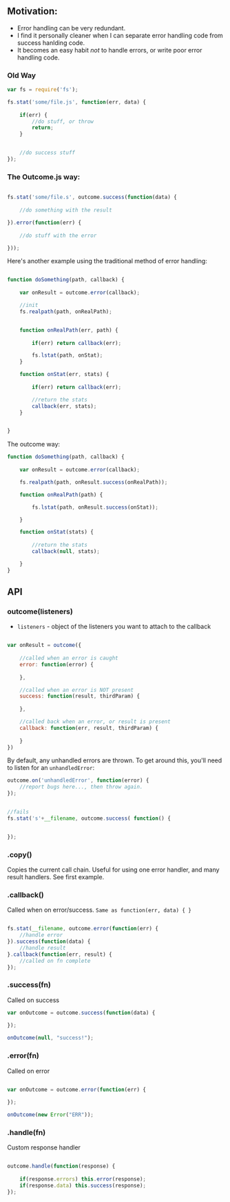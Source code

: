 ## Motivation:

- Error handling can be very redundant.
- I find it personally cleaner when I can separate error handling code from success hanlding code.
- It becomes an easy habit *not* to handle errors, or write poor error handling code.


### Old Way

```javascript
var fs = require('fs');

fs.stat('some/file.js', function(err, data) {
	
	if(err) {
		//do stuff, or throw
		return;
	}


	//do success stuff
});
```

### The Outcome.js way:

```javascript

fs.stat('some/file.s', outcome.success(function(data) {
	
	//do something with the result

}).error(function(err) {
	
	//do stuff with the error

}));
```

Here's another example using the traditional method of error handling:

```javascript

function doSomething(path, callback) {
	
	var onResult = outcome.error(callback);

	//init
	fs.realpath(path, onRealPath);


	function onRealPath(err, path) {
		
		if(err) return callback(err);

		fs.lstat(path, onStat);
	}

	function onStat(err, stats) {
		
		if(err) return callback(err);

		//return the stats
		callback(err, stats);
	}


}
```

The outcome way:

```javascript
function doSomething(path, callback) {
	
	var onResult = outcome.error(callback);

	fs.realpath(path, onResult.success(onRealPath));

	function onRealPath(path) {

		fs.lstat(path, onResult.success(onStat));

	}

	function onStat(stats) {
		
		//return the stats
		callback(null, stats);

	}
}
```

## API

### outcome(listeners)

- `listeners` - object of the listeners you want to attach to the callback

```javascript

var onResult = outcome({
	
	//called when an error is caught
	error: function(error) {
		
	},

	//called when an error is NOT present
	success: function(result, thirdParam) {
		
	},

	//called back when an error, or result is present
	callback: function(err, result, thirdParam) {
		
	}
})

```

By default, any unhandled errors are thrown. To get around this, you'll need to listen for an `unhandledError`:

```javascript
outcome.on('unhandledError', function(error) {
	//report bugs here..., then throw again.
});


//fails
fs.stat('s'+__filename, outcome.success( function() {


});
```

### .copy()

Copies the current call chain. Useful for using one error handler, and many result handlers. See first example.

### .callback()

Called when on error/success. `Same as function(err, data) { }`

```javascript

fs.stat(__filename, outcome.error(function(err) {
	//handle error
}).success(function(data) {
	//handle result
}.callback(function(err, result) {
	//called on fn complete
});

```

### .success(fn)

Called on success

```javascript
var onOutcome = outcome.success(function(data) {
	
});

onOutcome(null, "success!");
```

### .error(fn)

Called on error

```javascript

var onOutcome = outcome.error(function(err) {
	
});

onOutcome(new Error("ERR"));
```

### .handle(fn)

Custom response handler

```javascript

outcome.handle(function(response) {
	
	if(response.errors) this.error(response);
	if(response.data) this.success(response);
});

```

